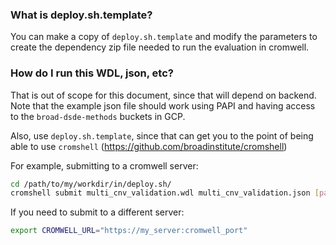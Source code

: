 
### What is deploy.sh.template?

You can make a copy of `deploy.sh.template` and modify the parameters to create the dependency zip file needed to run the evaluation in cromwell.

### How do I run this WDL, json, etc?

That is out of scope for this document, since that will depend on backend.  Note that the example json file should work using PAPI and having access to the `broad-dsde-methods` buckets in GCP.

Also, use `deploy.sh.template`, since that can get you to the point of being able to use `cromshell` (https://github.com/broadinstitute/cromshell)

For example, submitting to a cromwell server: 
```bash
cd /path/to/my/workdir/in/deploy.sh/
cromshell submit multi_cnv_validation.wdl multi_cnv_validation.json [path_to_options_json_file] eval_cnv_wgs_validation.zip
```

If you need to submit to a different server:
```bash
export CROMWELL_URL="https://my_server:cromwell_port"
```